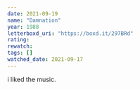 ```yaml
---
date: 2021-09-19
name: "Damnation"
year: 1988
letterboxd_uri: "https://boxd.it/297BRd"
rating: 
rewatch: 
tags: []
watched_date: 2021-09-17
---
```


i liked the music.
